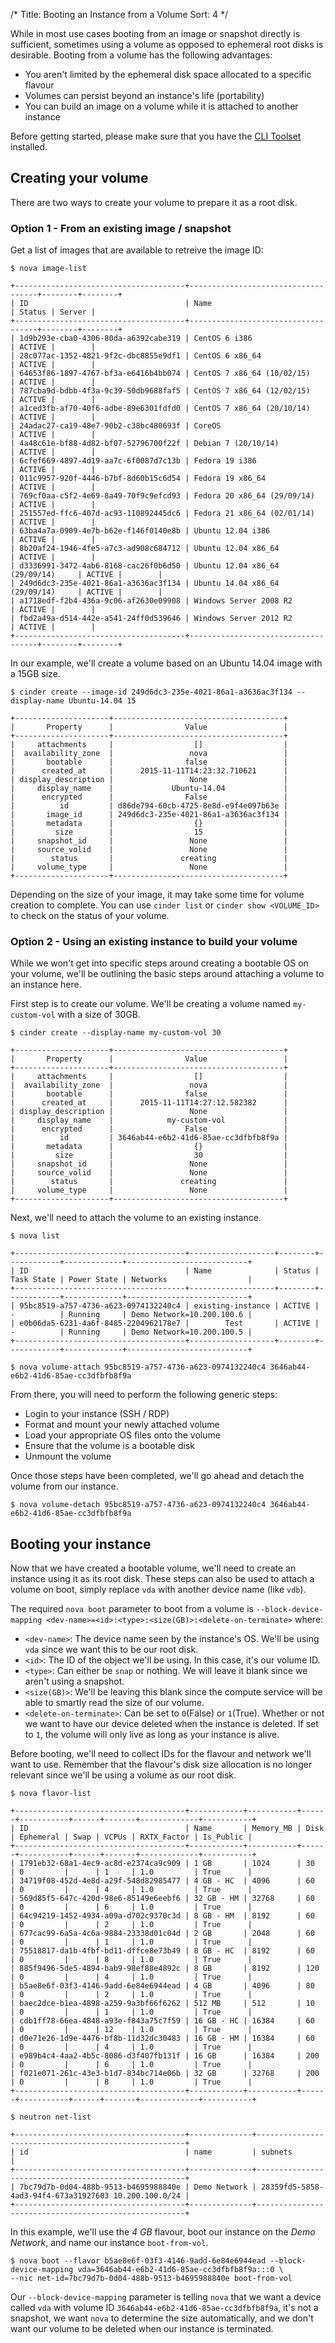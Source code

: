 /*
Title: Booting an Instance from a Volume
Sort: 4
*/

While in most use cases booting from an image or snapshot directly is sufficient,
sometimes using a volume as opposed to ephemeral root disks is desirable. Booting
from a volume has the following advantages:

* You aren't limited by the ephemeral disk space allocated to a specific flavour
* Volumes can persist beyond an instance's life (portability)
* You can build an image on a volume while it is attached to another instance

Before getting started, please make sure that you have the 
[CLI Toolset](/101/installing-cli-tools) installed.

## Creating your volume

There are two ways to create your volume to prepare it as a root disk.

### Option 1 - From an existing image / snapshot

Get a list of images that are available to retreive the image ID:

```asciidoc
$ nova image-list

+--------------------------------------+------------------------------------+--------+--------+
| ID                                   | Name                               | Status | Server |
+--------------------------------------+------------------------------------+--------+--------+
| 1d9b293e-cba0-4306-80da-a6392cabe319 | CentOS 6 i386                      | ACTIVE |        |
| 28c077ac-1352-4821-9f2c-dbc8855e9df1 | CentOS 6 x86_64                    | ACTIVE |        |
| 64653f86-1897-4767-bf3a-e6416b4bb074 | CentOS 7 x86_64 (10/02/15)         | ACTIVE |        |
| 787cba9d-bdbb-4f3a-9c39-50db9688faf5 | CentOS 7 x86_64 (12/02/15)         | ACTIVE |        |
| a1ced3fb-af70-40f6-adbe-89e6301fdfd0 | CentOS 7 x86_64 (20/10/14)         | ACTIVE |        |
| 24adac27-ca19-48e7-90b2-c38bc480693f | CoreOS                             | ACTIVE |        |
| 4a48c61e-bf88-4d82-bf07-52796700f22f | Debian 7 (20/10/14)                | ACTIVE |        |
| 6cfef669-4897-4d19-aa7c-6f0087d7c13b | Fedora 19 i386                     | ACTIVE |        |
| 011c9957-920f-4446-b7bf-8d60b15c6d54 | Fedora 19 x86_64                   | ACTIVE |        |
| 769cf0aa-c5f2-4e69-8a49-70f9c9efcd93 | Fedora 20 x86_64 (29/09/14)        | ACTIVE |        |
| 251557ed-ffc6-407d-ac93-110892445dc6 | Fedora 21 x86_64 (02/01/14)        | ACTIVE |        |
| 63ba4a7a-0909-4e7b-b62e-f146f0140e8b | Ubuntu 12.04 i386                  | ACTIVE |        |
| 8b20af24-1946-4fe5-a7c3-ad908c684712 | Ubuntu 12.04 x86_64                | ACTIVE |        |
| d3336991-3472-4ab6-8168-cac26f0b6d50 | Ubuntu 12.04 x86_64 (29/09/14)     | ACTIVE |        |
| 249d6dc3-235e-4021-86a1-a3636ac3f134 | Ubuntu 14.04 x86_64 (29/09/14)     | ACTIVE |        |
| a1718edf-f2b4-436a-9c06-af2630e09908 | Windows Server 2008 R2             | ACTIVE |        |
| fbd2a49a-d514-442e-a541-24ff0d539646 | Windows Server 2012 R2             | ACTIVE |        |
+--------------------------------------+------------------------------------+--------+--------+
```

In our example, we'll create a volume based on an Ubuntu 14.04 image with a 15GB size.

```asciidoc
$ cinder create --image-id 249d6dc3-235e-4021-86a1-a3636ac3f134 --display-name Ubuntu-14.04 15

+---------------------+--------------------------------------+
|       Property      |                Value                 |
+---------------------+--------------------------------------+
|     attachments     |                  []                  |
|  availability_zone  |                 nova                 |
|       bootable      |                false                 |
|      created_at     |      2015-11-11T14:23:32.710621      |
| display_description |                 None                 |
|     display_name    |             Ubuntu-14.04             |
|      encrypted      |                False                 |
|          id         | d86de794-60cb-4725-8e8d-e9f4e097b63e |
|       image_id      | 249d6dc3-235e-4021-86a1-a3636ac3f134 |
|       metadata      |                  {}                  |
|         size        |                  15                  |
|     snapshot_id     |                 None                 |
|     source_volid    |                 None                 |
|        status       |               creating               |
|     volume_type     |                 None                 |
+---------------------+--------------------------------------+
```

Depending on the size of your image, it may take some time for volume creation to complete. You can
use `cinder list` or `cinder show <VOLUME_ID>` to check on the status of your volume.

### Option 2 - Using an existing instance to build your volume

While we won't get into specific steps around creating a bootable OS on your volume, we'll be outlining
the basic steps around attaching a volume to an instance here.

First step is to create our volume. We'll be creating a volume named `my-custom-vol` with a size of 30GB.

```asciidoc
$ cinder create --display-name my-custom-vol 30

+---------------------+--------------------------------------+
|       Property      |                Value                 |
+---------------------+--------------------------------------+
|     attachments     |                  []                  |
|  availability_zone  |                 nova                 |
|       bootable      |                false                 |
|      created_at     |      2015-11-11T14:27:12.582382      |
| display_description |                 None                 |
|     display_name    |            my-custom-vol             |
|      encrypted      |                False                 |
|          id         | 3646ab44-e6b2-41d6-85ae-cc3dfbfb8f9a |
|       metadata      |                  {}                  |
|         size        |                  30                  |
|     snapshot_id     |                 None                 |
|     source_volid    |                 None                 |
|        status       |               creating               |
|     volume_type     |                 None                 |
+---------------------+--------------------------------------+
```

Next, we'll need to attach the volume to an existing instance. 

```asciidoc
$ nova list

+--------------------------------------+-------------------+--------+------------+-------------+---------------------------+
| ID                                   | Name              | Status | Task State | Power State | Networks                  |
+--------------------------------------+-------------------+--------+------------+-------------+---------------------------+
| 95bc8519-a757-4736-a623-0974132240c4 | existing-instance | ACTIVE | -          | Running     | Demo Network=10.200.100.6 |
| e0b06da5-6231-4a6f-8485-2204962178e7 |        Test       | ACTIVE | -          | Running     | Demo Network=10.200.100.5 |
+--------------------------------------+-------------------+--------+------------+-------------+---------------------------+

$ nova volume-attach 95bc8519-a757-4736-a623-0974132240c4 3646ab44-e6b2-41d6-85ae-cc3dfbfb8f9a 
```

From there, you will need to perform the following generic steps:

* Login to your instance (SSH / RDP)
* Format and mount your newly attached volume
* Load your appropriate OS files onto the volume
* Ensure that the volume is a bootable disk
* Unmount the volume

Once those steps have been completed, we'll go ahead and detach the volume from our instance.

```asciidoc
$ nova volume-detach 95bc8519-a757-4736-a623-0974132240c4 3646ab44-e6b2-41d6-85ae-cc3dfbfb8f9a 
```

## Booting your instance

Now that we have created a bootable volume, we'll need to create an instance using it as its root disk.
These steps can also be used to attach a volume on boot, simply replace `vda` with another device name
(like `vdb`).

The required `nova boot` parameter to boot from a volume is `--block-device-mapping <dev-name>=<id>:<type>:<size(GB)>:<delete-on-terminate>`
where:

* `<dev-name>`: The device name seen by the instance's OS. We'll be using `vda` since we want this to be
our root disk.
* `<id>`: The ID of the object we'll be using. In this case, it's our volume ID.
* `<type>`: Can either be `snap` or nothing. We will leave it blank since we aren't using a snapshot.
* `<size(GB)>`: We'll be leaving this blank since the compute service will be able to smartly read
the size of our volume.
* `<delete-on-terminate>`: Can be set to `0`(False) or `1`(True). Whether or not we want to have our device 
deleted when the instance is deleted. If set to `1`, the volume will only live as long as your instance
is alive.

Before booting, we'll need to collect IDs for the flavour and network we'll want to use. Remember that the flavour's
disk size allocation is no longer relevant since we'll be using a volume as our root disk.

```asciidoc
$ nova flavor-list

+--------------------------------------+------------+-----------+------+-----------+------+-------+-------------+-----------+
| ID                                   | Name       | Memory_MB | Disk | Ephemeral | Swap | VCPUs | RXTX_Factor | Is_Public |
+--------------------------------------+------------+-----------+------+-----------+------+-------+-------------+-----------+
| 1791eb32-68a1-4ec9-ac8d-e2374ca9c909 | 1 GB       | 1024      | 30   | 0         |      | 1     | 1.0         | True      |
| 34719f08-452d-4e8d-a29f-548d82985477 | 4 GB - HC  | 4096      | 60   | 0         |      | 4     | 1.0         | True      |
| 569d85f5-647c-420d-98e6-85149e6eebf6 | 32 GB - HM | 32768     | 60   | 0         |      | 6     | 1.0         | True      |
| 64c94219-1452-4934-a09a-d702c9370c3d | 8 GB - HM  | 8192      | 60   | 0         |      | 2     | 1.0         | True      |
| 677cac99-6a5a-4c6a-9884-23338d01c04d | 2 GB       | 2048      | 60   | 0         |      | 1     | 1.0         | True      |
| 75518817-da1b-4fbf-bd11-dffce8e73b49 | 8 GB - HC  | 8192      | 60   | 0         |      | 8     | 1.0         | True      |
| 885f9496-5de5-4894-bab9-98ef88e4892c | 8 GB       | 8192      | 120  | 0         |      | 4     | 1.0         | True      |
| b5ae8e6f-03f3-4146-9add-6e84e6944ead | 4 GB       | 4096      | 80   | 0         |      | 2     | 1.0         | True      |
| baec2dce-b1ea-4898-a259-9a3bf66f6262 | 512 MB     | 512       | 10   | 0         |      | 1     | 1.0         | True      |
| cdb1ff78-66ea-4848-a93e-f843a75c7f59 | 16 GB - HC | 16384     | 60   | 0         |      | 12    | 1.0         | True      |
| d0e71e26-1d9e-4476-bf8b-11d32dc30483 | 16 GB - HM | 16384     | 60   | 0         |      | 4     | 1.0         | True      |
| e989b4c4-4aa2-4b5c-8086-d3f407fb131f | 16 GB      | 16384     | 200  | 0         |      | 6     | 1.0         | True      |
| f021e071-261c-43e3-b1d7-834bc714e06b | 32 GB      | 32768     | 200  | 0         |      | 8     | 1.0         | True      |
+--------------------------------------+------------+-----------+------+-----------+------+-------+-------------+-----------+

$ neutron net-list

+--------------------------------------+--------------+------------------------------------------------------+
| id                                   | name         | subnets                                              |
+--------------------------------------+--------------+------------------------------------------------------+
| 7bc79d7b-0d04-488b-9513-b4695988840e | Demo Network | 28359fd5-5858-4ad3-94f4-673a31927603 10.200.100.0/24 |
+--------------------------------------+--------------+------------------------------------------------------+

```

In this example, we'll use the *4 GB* flavour, boot our instance on the *Demo Network*, and name our instance `boot-from-vol`.

```asciidoc
$ nova boot --flavor b5ae8e6f-03f3-4146-9add-6e84e6944ead --block-device-mapping vda=3646ab44-e6b2-41d6-85ae-cc3dfbfb8f9a:::0 \
--nic net-id=7bc79d7b-0d04-488b-9513-b4695988840e boot-from-vol
```

Our `--block-device-mapping` parameter is telling `nova` that we want a device called `vda` with volume ID `3646ab44-e6b2-41d6-85ae-cc3dfbfb8f9a`,
it's not a snapshot, we want `nova` to determine the size automatically, and we don't want our volume to be deleted when our
instance is terminated.
